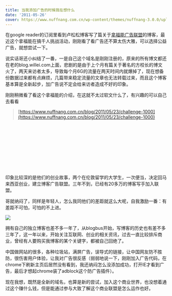```yaml
---
title: 当我添加广告的时候我在想什么
date: '2011-05-26'
cover: https://www.nuffnang.com.cn/wp-content/themes/nuffnang-3.0.0/uploadedstuff/nn3/founders_img.png
---
```


在google reader的订阅里看到卢松松博客写了篇关于[拿福能广告联盟](https://www.nuffnang.com.cn)的博客，最近这个拿福能在搞千人挑战活动，刚刚看了看广告还不算太伤大雅，可以选择公益广告，就想尝试一下。

说实话哥还小纠结了一番，一是自己这个域名是刚刚注册的，原来的所有博文都还在老的blog.willei.com上面，悲剧的是由于上个月有篇关于著名的方校长的博文火了，两天来访者太多，导致每个月6G的流量在两天时间内就爆掉了，现在想备份数据过来都有点麻烦，几篇带来稳定流量的文章也无法转载过来，而且这个博客基本算是全新起步，加广告说不定会给来访者造成不好的印象。

刚刚稍微看了看这个拿福能的介绍，在这就不太过软文什么了，有兴趣的可以自己去看看

> [https://www.nuffnang.com.cn/blog/2011/05/23/challenge-1000](https://www.nuffnang.com.cn/blog/2011/05/23/challenge-1000)

 

 

 

 

 

印象比较深的是他们的创业故事，两个在伦敦留学的大学生，一次便当，决定回马来西亚创业，建立博客广告联盟。三年不到，已经有20多万的博客写手加入联盟。

哥就纳闷了，同样是年轻人，怎么我同他们的差距就这么大呢，自我激励一番：有差距不可怕，可怕的不上进。

![](https://www.nuffnang.com.cn/wp-content/themes/nuffnang-3.0.0/uploadedstuff/nn3/founders_img.png)

拥有自己的独立博客也差不多一年了，从blogbus开始，写博客的历史也有差不多三年了，这一年以来，开始关注互联网、创业的相关资讯，过去一直比较排斥商业，曾经有人要购买我博客的某个关键字，都被自己回绝了。

中国做网站的很多，各种垃圾站，满屏广告，误导式的链接，让中国网友防不胜防，很伤害用户体验，让我对广告很反感（弱弱地说一下，刚刚加入广告代码，在chrome下刷新主页后居然没有看到，我还纳闷怎么没添加成功，打开IE才看到广告，最后才想起chrome装了adblock这个防广告插件）。

现在我想，既然是全新的域名，也算是新的尝试，加入这个商业世界，也没想着通过这个赚什么钱，但是能通过参与大致了解这个商业联盟是怎么运作也好。
